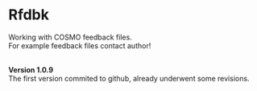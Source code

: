 # Rfdbk
Working with COSMO feedback files.<br/>
For example feedback files contact author!
<br/><br/>

<b>Version 1.0.9</b> <br/>
The first version commited to github, already underwent some revisions.


